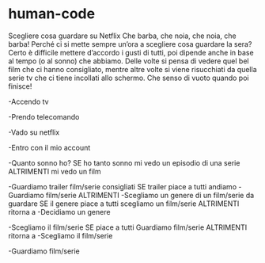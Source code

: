 # human-code
Scegliere cosa guardare su Netflix
Che barba, che noia, che noia, che barba!
Perché ci si mette sempre un’ora a scegliere cosa guardare la sera? Certo è difficile mettere d’accordo i gusti di tutti, poi dipende anche in base al tempo (o al sonno) che abbiamo. Delle volte si pensa di vedere quel bel film che ci hanno consigliato, mentre altre volte si viene risucchiati da quella serie tv che ci tiene incollati allo schermo. Che senso di vuoto quando poi finisce! 


-Accendo tv

-Prendo telecomando

-Vado su netflix

-Entro con il mio account

-Quanto sonno ho?
    SE ho tanto sonno
        mi vedo un episodio di una serie
    ALTRIMENTI
        mi vedo un film


-Guardiamo trailer film/serie consigliati
    SE trailer piace a tutti 
        andiamo -Guardiamo film/serie
    ALTRIMENTI
    -Scegliamo un genere di un film/serie da guardare
        SE il genere piace a tutti
            scegliamo un film/serie
        ALTRIMENTI
            ritorna a -Decidiamo un genere

-Scegliamo il film/serie
    SE piace a tutti
        Guardiamo film/serie
    ALTRIMENTI
        ritorna a -Scegliamo il film/serie


-Guardiamo film/serie